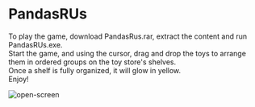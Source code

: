 # PandasRUs
To play the game, download PandasRus.rar, extract the content and run PandasRUs.exe.  
Start the game, and using the cursor, drag and drop the toys to arrange them in ordered groups on the toy store's shelves.  
Once a shelf is fully organized, it will glow in yellow.  
Enjoy!  
  
![open-screen](https://github.com/Sigalga/PandasRUs/assets/53434909/4c2e1708-95ae-4446-b1e5-048d5e902233)
